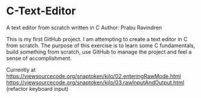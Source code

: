 # C-Text-Editor
A text editor from scratch written in C
Author: Prabu Ravindren

This is my first GitHub project. I am attempting to create a text editor in C from scratch. The purpose of this exercise is to learn some C fundamentals, build something from scratch, use GitHub to manage the project and feel a sense of accomplishment.

Currently at
https://viewsourcecode.org/snaptoken/kilo/02.enteringRawMode.html
https://viewsourcecode.org/snaptoken/kilo/03.rawInputAndOutput.html (refactor keyboard input)
